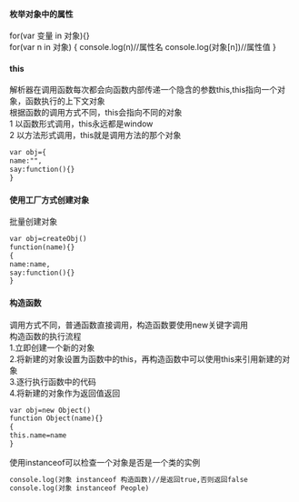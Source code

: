 #### 枚举对象中的属性<br>
for(var 变量 in 对象){}<br>
for(var n in 对象)
{
console.log(n)//属性名
console.log(对象[n])//属性值
}<br>

#### this
解析器在调用函数每次都会向函数内部传递一个隐含的参数this,this指向一个对象，函数执行的上下文对象<br>
根据函数的调用方式不同，this会指向不同的对象<br>
1 以函数形式调用，this永远都是window<br>
2 以方法形式调用，this就是调用方法的那个对象<br>

```html
var obj={
name:"",
say:function(){}
}
```
#### 使用工厂方式创建对象
批量创建对象
```html
var obj=createObj()
function(name){}
{
name:name,
say:function(){}
}
```
#### 构造函数
调用方式不同，普通函数直接调用，构造函数要使用new关键字调用<br>
构造函数的执行流程<br>
1.立即创建一个新的对象<br>
2.将新建的对象设置为函数中的this，再构造函数中可以使用this来引用新建的对象<br>
3.逐行执行函数中的代码<br>
4.将新建的对象作为返回值返回<br>
```html
var obj=new Object()
function Object(name){}
{
this.name=name
}
```
使用instanceof可以检查一个对象是否是一个类的实例<br>
```html
console.log(对象 instanceof 构造函数)//是返回true,否则返回false
console.log(对象 instanceof People)
```
